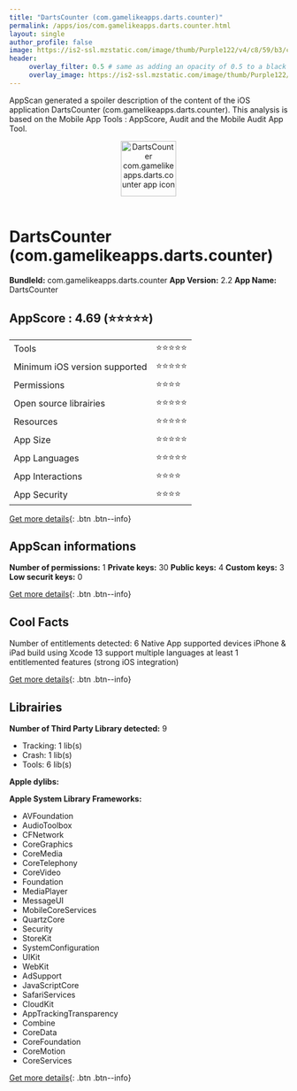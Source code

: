 ```yaml
---
title: "DartsCounter (com.gamelikeapps.darts.counter)"
permalink: /apps/ios/com.gamelikeapps.darts.counter.html
layout: single
author_profile: false
image: https://is2-ssl.mzstatic.com/image/thumb/Purple122/v4/c8/59/b3/c859b327-6d72-dd75-8074-439ef4f2a671/AppIcon-0-1x_U007emarketing-0-7-0-85-220.png/512x512bb.jpg
header: 
     overlay_filter: 0.5 # same as adding an opacity of 0.5 to a black background
     overlay_image: https://is2-ssl.mzstatic.com/image/thumb/Purple122/v4/c8/59/b3/c859b327-6d72-dd75-8074-439ef4f2a671/AppIcon-0-1x_U007emarketing-0-7-0-85-220.png/512x512bb.jpg
---
```

AppScan generated a spoiler description of the content of the iOS application DartsCounter (com.gamelikeapps.darts.counter). This analysis is based on the Mobile App Tools : AppScore, Audit and the Mobile Audit App Tool.

  
  
<div style="text-align: center;"><img src="https://is2-ssl.mzstatic.com/image/thumb/Purple122/v4/c8/59/b3/c859b327-6d72-dd75-8074-439ef4f2a671/AppIcon-0-1x_U007emarketing-0-7-0-85-220.png/512x512bb.jpg" width="100" height="100" alt="DartsCounter com.gamelikeapps.darts.counter app icon"></div></br>
  
# DartsCounter (com.gamelikeapps.darts.counter)

**BundleId:** com.gamelikeapps.darts.counter
**App Version:** 2.2
**App Name:** DartsCounter


## AppScore : 4.69 (⭐️⭐️⭐️⭐️⭐️) 

<table>
<tr><td> Tools </td><td> ⭐️⭐️⭐️⭐️⭐️ </td></tr>
<tr><td> Minimum iOS version supported </td><td> ⭐️⭐️⭐️⭐️⭐️ </td></tr>
<tr><td> Permissions </td><td> ⭐️⭐️⭐️⭐️ </td></tr>
<tr><td> Open source librairies </td><td> ⭐️⭐️⭐️⭐️⭐️ </td></tr>
<tr><td> Resources </td><td> ⭐️⭐️⭐️⭐️⭐️ </td></tr>
<tr><td> App Size </td><td> ⭐️⭐️⭐️⭐️⭐️ </td></tr>
<tr><td> App Languages </td><td> ⭐️⭐️⭐️⭐️⭐️ </td></tr>
<tr><td> App Interactions </td><td> ⭐️⭐️⭐️⭐️ </td></tr>
<tr><td> App Security </td><td> ⭐️⭐️⭐️⭐️ </td></tr>
</table>

[Get more details](/pricing.html){: .btn .btn--info}  
  
## AppScan informations 

**Number of permissions:** 1
**Private keys:** 30
**Public keys:** 4
**Custom keys:** 3
**Low securit keys:** 0
  
[Get more details](/pricing.html){: .btn .btn--info}

## Cool Facts

Number of entitlements detected: 6
Native App
supported devices iPhone & iPad
build using Xcode 13
support multiple languages
at least 1 entitlemented features (strong iOS integration)
  
[Get more details](/pricing.html){: .btn .btn--info}

## Librairies 
**Number of Third Party Library detected:** 9
- Tracking: 1 lib(s)
- Crash: 1 lib(s)
- Tools: 6 lib(s)

**Apple dylibs:**


**Apple System Library Frameworks:**
- AVFoundation
- AudioToolbox
- CFNetwork
- CoreGraphics
- CoreMedia
- CoreTelephony
- CoreVideo
- Foundation
- MediaPlayer
- MessageUI
- MobileCoreServices
- QuartzCore
- Security
- StoreKit
- SystemConfiguration
- UIKit
- WebKit
- AdSupport
- JavaScriptCore
- SafariServices
- CloudKit
- AppTrackingTransparency
- Combine
- CoreData
- CoreFoundation
- CoreMotion
- CoreServices


  
[Get more details](/pricing.html){: .btn .btn--info}

